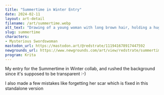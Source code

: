 ```yaml
---
title: "Summertime in Winter Entry"
date: 2024-02-11
layout: art-detail
filename: /art/summertime.webp
alt_text: "Drawing of a young woman with long brown hair, holding a huge sword while sitting. She's looking at you, with her legs crossed. She has a pale yellow two-piece swimsuit on, and some sandals. She is also sitting on a very basic looking beach."
slug: summertime
characters:
- Mysterious Swordswoman
mastodon_url: https://mastodon.art/@redstrate/111941678917447592
newgrounds_url: https://www.newgrounds.com/art/view/redstrate/summertime-in-winter-entry
program: Krita
---
```

My entry for the Summertime in Winter collab, and rushed the background since it's supposed to be transparent :-)


I also made a few mistakes like forgetting her scar which is fixed in this standalone version
